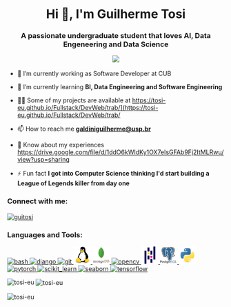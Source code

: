 <h1 align="center">Hi 👋, I'm Guilherme Tosi</h1>
<h3 align="center">A passionate undergraduate student that loves AI, Data Engeneering and Data Science</h3>

<p align="center">
  <a href="https://github.com/pwdrc" target="_blank">
    <img src="https://svg-banners.vercel.app/api?type=typeWriter&text1=print(%22Hi,%20I%20Hope%20you%20enjoy%20my%20profile!%22)%20💻&width=900&height=65" width="700">
  </a>
</p>

- 🔭 I’m currently working as Software Developer at CUB

- 🌱 I’m currently learning **BI, Data Engineering and Software Engineering**

- 👨‍💻 Some of my projects are available at https://tosi-eu.github.io/Fullstack/DevWeb/trab/](https://tosi-eu.github.io/Fullstack/DevWeb/trab/

- 📫 How to reach me **galdiniguilherme@usp.br**

- 📄 Know about my experiences https://drive.google.com/file/d/1ddO6kWIdKy1OX7eIsGFAb9Fj2ItMLRwu/view?usp=sharing

- ⚡ Fun fact **I got into Computer Science thinking I'd start building a League of Legends killer from day one**

<h3 align="left">Connect with me:</h3>
<p align="left">
<a href="https://linkedin.com/in/guitosi" target="blank"><img align="center" src="https://raw.githubusercontent.com/rahuldkjain/github-profile-readme-generator/master/src/images/icons/Social/linked-in-alt.svg" alt="guitosi" height="30" width="40" /></a>
</p>

<h3 align="left">Languages and Tools:</h3>
<p align="left"> <a href="https://www.gnu.org/software/bash/" target="_blank" rel="noreferrer"> <img src="https://www.vectorlogo.zone/logos/gnu_bash/gnu_bash-icon.svg" alt="bash" width="40" height="40"/> </a> <a href="https://www.djangoproject.com/" target="_blank" rel="noreferrer"> <img src="https://cdn.worldvectorlogo.com/logos/django.svg" alt="django" width="40" height="40"/> <a href="https://git-scm.com/" target="_blank" rel="noreferrer"> <img src="https://www.vectorlogo.zone/logos/git-scm/git-scm-icon.svg" alt="git" width="40" height="40"/> </a>  <a href="https://www.linux.org/" target="_blank" rel="noreferrer"> <img src="https://raw.githubusercontent.com/devicons/devicon/master/icons/linux/linux-original.svg" alt="linux" width="40" height="40"/> </a> <a href="https://www.mongodb.com/" target="_blank" rel="noreferrer"> <img src="https://raw.githubusercontent.com/devicons/devicon/master/icons/mongodb/mongodb-original-wordmark.svg" alt="mongodb" width="40" height="40"/> </a> <a href="https://opencv.org/" target="_blank" rel="noreferrer"> <img src="https://www.vectorlogo.zone/logos/opencv/opencv-icon.svg" alt="opencv" width="40" height="40"/> <a href="https://pandas.pydata.org/" target="_blank" rel="noreferrer"> <img src="https://raw.githubusercontent.com/devicons/devicon/2ae2a900d2f041da66e950e4d48052658d850630/icons/pandas/pandas-original.svg" alt="pandas" width="40" height="40"/> </a> <a href="https://www.postgresql.org" target="_blank" rel="noreferrer"> <img src="https://raw.githubusercontent.com/devicons/devicon/master/icons/postgresql/postgresql-original-wordmark.svg" alt="postgresql" width="40" height="40"/> </a> <a href="https://www.python.org" target="_blank" rel="noreferrer"> <img src="https://raw.githubusercontent.com/devicons/devicon/master/icons/python/python-original.svg" alt="python" width="40" height="40"/> </a> <a href="https://pytorch.org/" target="_blank" rel="noreferrer"> <img src="https://www.vectorlogo.zone/logos/pytorch/pytorch-icon.svg" alt="pytorch" width="40" height="40"/> </a> <a href="https://scikit-learn.org/" target="_blank" rel="noreferrer"> <img src="https://upload.wikimedia.org/wikipedia/commons/0/05/Scikit_learn_logo_small.svg" alt="scikit_learn" width="40" height="40"/> </a> <a href="https://seaborn.pydata.org/" target="_blank" rel="noreferrer"> <img src="https://seaborn.pydata.org/_images/logo-mark-lightbg.svg" alt="seaborn" width="40" height="40"/> </a> </a> <a href="https://www.tensorflow.org" target="_blank" rel="noreferrer"> <img src="https://www.vectorlogo.zone/logos/tensorflow/tensorflow-icon.svg" alt="tensorflow" width="40" height="40"/> </a> </p>

<p><img align="left" src="https://github-readme-stats.vercel.app/api/top-langs?username=tosi-eu&show_icons=true&locale=en&layout=compact" alt="tosi-eu" /></p>

<p>&nbsp;<img align="center" src="https://github-readme-stats.vercel.app/api?username=tosi-eu&show_icons=true&locale=en" alt="tosi-eu" /></p>

<p><img align="center" src="https://github-readme-streak-stats.herokuapp.com/?user=tosi-eu&" alt="tosi-eu" /></p>

